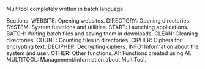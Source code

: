 Multitool completely written in batch language.   

Sections: 
WEBSITE: Opening websites. 
DIRECTORY: Opening directories. 
SYSTEM: System functions and utilities. 
START: Launching applications. 
BATCH: Writing batch files and saving them in downloads. 
CLEAN: Cleaning directories. 
COUNT: Counting files in directories. 
CIPHER: Ciphers for encrypting text. 
DECIPHER: Decrypting ciphers. 
INFO: Information about the system and user. 
OTHER: Other functions. 
AI: Functions created using AI. 
MULTITOOL: Management/information about MultiTool. 
